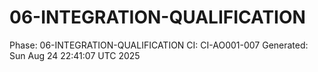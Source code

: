 # 06-INTEGRATION-QUALIFICATION
Phase: 06-INTEGRATION-QUALIFICATION
CI: CI-AO001-007
Generated: Sun Aug 24 22:41:07 UTC 2025
